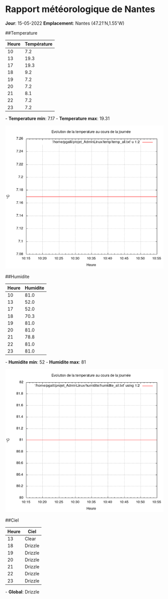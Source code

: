 # Rapport météorologique de Nantes 

**Jour**: 15-05-2022 
**Emplacement**: Nantes (47.21'N,1.55'W)

##Temperature

| Heure | Température |
|----------|------------|
|  10      |   7.2      |
|  13      |  19.3      |
|  17      |  19.3      |
|  18      |   9.2      |
|  19      |   7.2      |
|  20      |   7.2      |
|  21      |   8.1      |
|  22      |   7.2      |
|  23      |   7.2      |
\- **Temperature min**: 7.17
\- **Temperature max**: 19.31

![](Temp_graph.png)

##Humidite

| Heure | Humidite |
|----------|------------|
|  10      |  81.0      |
|  13      |  52.0      |
|  17      |  52.0      |
|  18      |  70.3      |
|  19      |  81.0      |
|  20      |  81.0      |
|  21      |  78.8      |
|  22      |  81.0      |
|  23      |  81.0      |
\- **Humidite min**: 52
\- **Humidite max**: 81

![](Humidite_graph.png)

##Ciel

| Heure | Ciel |
|----------|------------|
|  13      | Clear      |
|  18      |Drizzle      |
|  19      |Drizzle      |
|  20      |Drizzle      |
|  21      |Drizzle      |
|  22      |Drizzle      |
|  23      |Drizzle      |
\- **Global**: Drizzle
